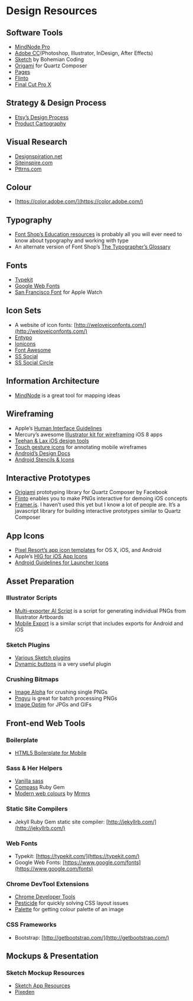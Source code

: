 # Design Resources

## Software Tools

- [MindNode Pro](http://mindnode.com/)
- [Adobe CC](https://www.adobe.com/creativecloud.html)(Photoshop, Illustrator, InDesign, After Effects)
- [Sketch](http://bohemiancoding.com/sketch/) by Bohemian Coding
- [Origami](https://facebook.github.io/origami/) for Quartz Composer
- [Pages](https://www.apple.com/ca/mac/pages/)
- [Flinto](https://www.flinto.com/)
- [Final Cut Pro X](https://www.apple.com/ca/final-cut-pro/)

## Strategy & Design Process

- [Etsy’s Design Process](http://thebadprince.svbtle.com/design-process)
- [Product Cartography](http://www.uxbooth.com/articles/designing-digital-strategies-part-1-cartography/)

## Visual Research

- [Designspiration.net](http://designspiration.net/)
- [Siteinspire.com](http://www.siteinspire.com/)
- [Pttrns.com](http://www.pttrns.com/)

## Colour

- [https://color.adobe.com/](https://color.adobe.com/)

## Typography

- [Font Shop’s Education resources](http://classic.fontshop.com/education/) is probably all you will ever need to know about typography and working with type
- An alternate version of Font Shop’s [The Typographer’s Glossary](https://playtype.com/about/typefaces/glossary)

## Fonts

- [Typekit](https://typekit.com/)
- [Google Web Fonts](https://www.google.com/fonts)
- [San Francisco Font](https://github.com/wellsriley/YosemiteSanFranciscoFont) for Apple Watch

## Icon Sets

- A website of icon fonts:
[http://weloveiconfonts.com/](http://weloveiconfonts.com/)
- [Entypo](http://www.entypo.com/)
- [Ionicons](http://ionicons.com/)
- [Font Awesome](http://fontawesome.io/)
- [SS Social](https://symbolset.com/icons/social-regular)
- [SS Social Circle](https://symbolset.com/icons/social-circle)

## Information Architecture

- [MindNode](http://mindnode.com/) is a great tool for mapping ideas

## Wireframing

- Apple’s [Human Interface Guidelines](https://developer.apple.com/library/ios/documentation/UserExperience/Conceptual/MobileHIG/index.html)
- Mercury’s awesome [Illustrator kit for wireframing](http://mercury.io/blog/ios-8-illustrator-vector-ui-kit-update) iOS 8 apps
- [Teehan & Lax iOS design tools](http://www.teehanlax.com/tools/)
- [Touch gesture icons](http://www.mobiletuxedo.com/touch-gesture-icons/) for annotating mobile wireframes
- [Android’s Design Docs](https://developer.android.com/design/index.html)
- [Android Stencils & Icons](https://developer.android.com/design/downloads/index.html)

## Interactive Prototypes

- [Origiami](https://facebook.github.io/origami/) prototyping library for Quartz Composer by Facebook
- [Flinto](https://www.flinto.com/) enables you to make PNGs interactive for demoing iOS concepts
- [Framer.js](http://framerjs.com/). I haven’t used this yet but I know a lot of people are. It’s a javascript library for building interactive prototypes similar to Quartz Composer

## App Icons

- [Pixel Resort’s app icon templates](http://appicontemplate.com/) for OS X, iOS, and Android
- Apple’s [HIG for iOS App Icons](https://developer.apple.com/library/ios/documentation/UserExperience/Conceptual/MobileHIG/AppIcons.html)
- [Android Guidelines for Launcher Icons](https://developer.android.com/design/style/iconography.html#launcher)

## Asset Preparation

### Illustrator Scripts

- [Multi-exporter AI Script](http://www.ericson.net/content/2012/02/multiexporter-multiple-resolutions/) is a script for generating individual PNGs from Illustrator Artboards
- [Mobile Export](https://github.com/austynmahoney/mobile-export-scripts-illustrator) is a similar script that includes exports for Android and iOS

### Sketch Plugins

- [Various Sketch plugins](https://github.com/sketchplugins/plugin-directory)
- [Dynamic buttons](https://github.com/ddwht/sketch-dynamic-button) is a very useful plugin

### Crushing Bitmaps

- [Image Alpha](http://pngmini.com/) for crushing single PNGs
- [Pngyu](http://nukesaq88.github.io/Pngyu/) is great for batch processing PNGs
- [Image Optim](https://imageoptim.com/) for JPGs and GIFs

## Front-end Web Tools

### Boilerplate

- [HTML5 Boilerplate for Mobile](https://github.com/h5bp/mobile-boilerplate)

### Sass & Her Helpers
- [Vanilla sass](http://sass-lang.com/)
- [Compass](http://compass-style.org/) Ruby Gem
- [Modern web colours](http://clrs.cc/) by [Mrmrs](http://mrmrs.cc/)

### Static Site Compilers

- Jekyll Ruby Gem static site compiler: [http://jekyllrb.com/](http://jekyllrb.com/)

### Web Fonts
- Typekit: [https://typekit.com/](https://typekit.com/)
- Google Web Fonts: [https://www.google.com/fonts](https://www.google.com/fonts)

### Chrome DevTool Extensions

- [Chrome Developer Tools](https://developer.chrome.com/devtools)
- [Pesticide](http://pesticide.io/) for quickly solving CSS layout issues
- [Palette](http://pesticide.io/) for getting colour palette of an image

### CSS Frameworks
- Bootstrap: [http://getbootstrap.com/](http://getbootstrap.com/)

## Mockups & Presentation

### Sketch Mockup Resources

- [Sketch App Resources](http://www.sketchappsources.com/category/device.html)
- [Pixeden](http://www.pixeden.com/psd-mock-up-templates)